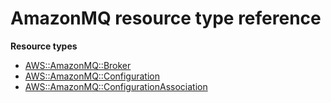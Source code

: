 # AmazonMQ resource type reference<a name="AWS_AmazonMQ"></a>

**Resource types**
+ [AWS::AmazonMQ::Broker](aws-resource-amazonmq-broker.md)
+ [AWS::AmazonMQ::Configuration](aws-resource-amazonmq-configuration.md)
+ [AWS::AmazonMQ::ConfigurationAssociation](aws-resource-amazonmq-configurationassociation.md)